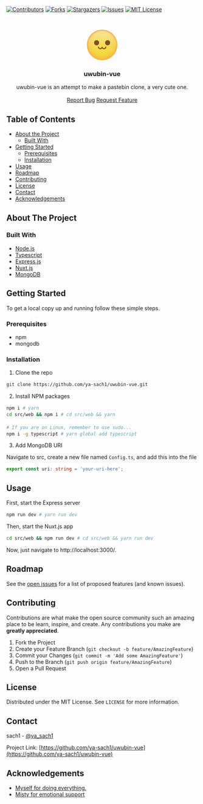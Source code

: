 [![Contributors][contributors-shield]][contributors-url]
[![Forks][forks-shield]][forks-url]
[![Stargazers][stars-shield]][stars-url]
[![Issues][issues-shield]][issues-url]
[![MIT License][license-shield]][license-url]

<!-- PROJECT LOGO -->
<br />
<p align="center">
  <a href="https://github.com/ya-sach1/uwubin-vue">
    <img src=".github/images/logo.png" alt="Logo" width="80" height="80">
  </a>

  <h3 align="center">uwubin-vue</h3>

  <p align="center">
    uwubin-vue is an attempt to make a pastebin clone, a very cute one.
    <br />
    <br />
    <a href="https://github.com/ya-sach1/uwubin-vue/issues">Report Bug</a>
    <a href="https://github.com/ya-sach1/uwubin-vue/issues">Request Feature</a>
  </p>
</p>

<!-- TABLE OF CONTENTS -->

## Table of Contents

-   [About the Project](#about-the-project)
    -   [Built With](#built-with)
-   [Getting Started](#getting-started)
    -   [Prerequisites](#prerequisites)
    -   [Installation](#installation)
-   [Usage](#usage)
-   [Roadmap](#roadmap)
-   [Contributing](#contributing)
-   [License](#license)
-   [Contact](#contact)
-   [Acknowledgements](#acknowledgements)

<!-- ABOUT THE PROJECT -->

## About The Project

### Built With

-   [Node.js](https://nodejs.org/)
-   [Typescript](https://www.typescriptlang.org/)
-   [Express.js](http://expressjs.com/)
-   [Nuxt.js](https://nuxtjs.org/)
-   [MongoDB](https://www.mongodb.com/)

<!-- GETTING STARTED -->

## Getting Started

To get a local copy up and running follow these simple steps.

### Prerequisites

-   npm
-   mongodb

### Installation

1. Clone the repo

```sh
git clone https://github.com/ya-sach1/uwubin-vue.git
```

2. Install NPM packages

```sh
npm i # yarn
cd src/web && npm i # cd src/web && yarn

# If you are on Linux, remember to use sudo...
npm i -g typescript # yarn global add typescript
```

3. Add MongoDB URI

Navigate to src, create a new file named `Config.ts`, and add this into the file

```ts
export const uri: string = 'your-uri-here';
```

<!-- USAGE EXAMPLES -->

## Usage

First, start the Express server

```sh
npm run dev # yarn run dev
```

Then, start the Nuxt.js app

```sh
cd src/web && npm run dev # cd src/web && yarn run dev
```

Now, just navigate to http://localhost:3000/.

<!-- ROADMAP -->

## Roadmap

See the [open issues](https://github.com/ya-sach1/uwubin-vue/issues) for a list of proposed features (and known issues).

<!-- CONTRIBUTING -->

## Contributing

Contributions are what make the open source community such an amazing place to be learn, inspire, and create. Any contributions you make are **greatly appreciated**.

1. Fork the Project
2. Create your Feature Branch (`git checkout -b feature/AmazingFeature`)
3. Commit your Changes (`git commit -m 'Add some AmazingFeature'`)
4. Push to the Branch (`git push origin feature/AmazingFeature`)
5. Open a Pull Request

<!-- LICENSE -->

## License

Distributed under the MIT License. See `LICENSE` for more information.

<!-- CONTACT -->

## Contact

sach1 - [@ya_sach1](https://twitter.com/ya_sach1)

Project Link: [https://github.com/ya-sach1/uwubin-vue](https://github.com/ya-sach1/uwubin-vue)

<!-- ACKNOWLEDGEMENTS -->

## Acknowledgements

-   [Myself for doing everything.](https://github.com/ya-sach1)
-   [Misty for emotional support](https://github.com/SatanPanda)

<!-- MARKDOWN LINKS & IMAGES -->
<!-- https://www.markdownguide.org/basic-syntax/#reference-style-links -->

[contributors-shield]: https://img.shields.io/github/contributors/ya-sach1/uwubin-vue-vue.svg?style=flat-square
[contributors-url]: https://github.com/ya-sach1/uwubin-vue/graphs/contributors
[forks-shield]: https://img.shields.io/github/forks/ya-sach1/uwubin-vue.svg?style=flat-square
[forks-url]: https://github.com/ya-sach1/uwubin-vue/network/members
[stars-shield]: https://img.shields.io/github/stars/ya-sach1/uwubin-vue.svg?style=flat-square
[stars-url]: https://github.com/ya-sach1/uwubin-vue/stargazers
[issues-shield]: https://img.shields.io/github/issues/ya-sach1/uwubin-vue.svg?style=flat-square
[issues-url]: https://github.com/ya-sach1/uwubin-vue/issues
[license-shield]: https://img.shields.io/github/license/ya-sach1/uwubin-vue.svg?style=flat-square
[license-url]: https://github.com/ya-sach1/uwubin-vue/blob/master/LICENSE.txt
